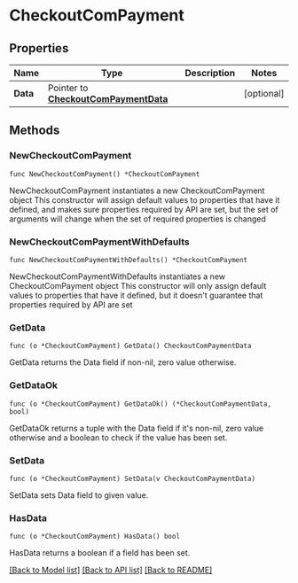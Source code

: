 # CheckoutComPayment

## Properties

Name | Type | Description | Notes
------------ | ------------- | ------------- | -------------
**Data** | Pointer to [**CheckoutComPaymentData**](CheckoutComPaymentData.md) |  | [optional] 

## Methods

### NewCheckoutComPayment

`func NewCheckoutComPayment() *CheckoutComPayment`

NewCheckoutComPayment instantiates a new CheckoutComPayment object
This constructor will assign default values to properties that have it defined,
and makes sure properties required by API are set, but the set of arguments
will change when the set of required properties is changed

### NewCheckoutComPaymentWithDefaults

`func NewCheckoutComPaymentWithDefaults() *CheckoutComPayment`

NewCheckoutComPaymentWithDefaults instantiates a new CheckoutComPayment object
This constructor will only assign default values to properties that have it defined,
but it doesn't guarantee that properties required by API are set

### GetData

`func (o *CheckoutComPayment) GetData() CheckoutComPaymentData`

GetData returns the Data field if non-nil, zero value otherwise.

### GetDataOk

`func (o *CheckoutComPayment) GetDataOk() (*CheckoutComPaymentData, bool)`

GetDataOk returns a tuple with the Data field if it's non-nil, zero value otherwise
and a boolean to check if the value has been set.

### SetData

`func (o *CheckoutComPayment) SetData(v CheckoutComPaymentData)`

SetData sets Data field to given value.

### HasData

`func (o *CheckoutComPayment) HasData() bool`

HasData returns a boolean if a field has been set.


[[Back to Model list]](../README.md#documentation-for-models) [[Back to API list]](../README.md#documentation-for-api-endpoints) [[Back to README]](../README.md)


